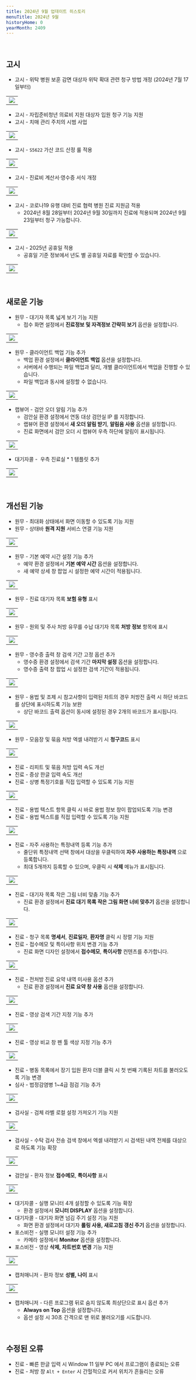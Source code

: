 ```yaml
---
title: 2024년 9월 업데이트 히스토리
menuTitle: 2024년 9월
historyHome: 0
yearMonth: 2409
---
```


<br>

## 고시

- 고시 - 위탁 병원 보훈 감면 대상자 위탁 확대 관련 청구 방법 개정 (2024년 7월 17일부터)
<table class="imgBox">
    <td class="imgBox">
        <a href="/images{{page.url}}/1.png" target="_blank">
            <img class="minCenter" src="/images{{page.url}}/1.png">
        </a>
    </td>
</table>

- 고시 - 자립준비청년 의료비 지원 대상자 입원 청구 기능 지원
- 고시 - 치매 관리 주치의 시범 사업
<table class="imgBox">
    <td class="imgBox">
        <a href="/images{{page.url}}/2.png" target="_blank">
            <img class="minCenter" src="/images{{page.url}}/2.png">
        </a>
    </td>
</table>

- 고시 - `S5622` 가산 코드 산정 룰 적용
<table class="imgBox">
    <td class="imgBox">
        <a href="/images{{page.url}}/3.png" target="_blank">
            <img class="minCenter" src="/images{{page.url}}/3.png">
        </a>
    </td>
</table>

- 고시 - 진료비 계산서·영수증 서식 개정
<table class="imgBox">
    <td class="imgBox">
        <a href="/images{{page.url}}/4.png" target="_blank">
            <img class="minCenter" src="/images{{page.url}}/4.png">
        </a>
    </td>
</table>

- 고시 - 코로나19 유행 대비 진료 협력 병원 진료 지원금 적용
    - 2024년 8월 28일부터 2024년 9월 30일까지 진료에 적용되며 2024년 9월 23일부터 청구 가능합니다.
<table class="imgBox">
    <td class="imgBox">
        <a href="/images{{page.url}}/5.png" target="_blank">
            <img class="minCenter" src="/images{{page.url}}/5.png">
        </a>
    </td>
</table>

- 고시 - 2025년 공휴일 적용
    - 공휴일 기준 정보에서 년도 별 공휴일 자료를 확인할 수 있습니다.
<table class="imgBox">
    <td class="imgBox">
        <a href="/images{{page.url}}/6.png" target="_blank">
            <img class="minCenter" src="/images{{page.url}}/6.png">
        </a>
    </td>
</table>

<br>

## 새로운 기능

- 원무 - 대기자 목록 넓게 보기 기능 지원
    - 접수 화면 설정에서 **진료정보 및 자격정보 간략히 보기** 옵션을 설정합니다.
<table class="imgBox">
    <td class="imgBox">
        <a href="/images{{page.url}}/6.png" target="_blank">
            <img class="minCenter" src="/images{{page.url}}/6.png">
        </a>
    </td>
</table>

- 원무 - 클라이언트 백업 기능 추가
    - 백업 환경 설정에서 **클라이언트 백업** 옵션을 설정합니다.
    - 서버에서 수행되는 파일 백업과 달리, 개별 클라이언트에서 백업을 진행할 수 있습니다.
    - 파일 백업과 동시에 설정할 수 없습니다.
<table class="imgBox">
    <td class="imgBox">
        <a href="/images{{page.url}}/7.png" target="_blank">
            <img class="minCenter" src="/images{{page.url}}/7.png">
        </a>
    </td>
</table>

- 랩뷰어 - 검안 오더 알림 기능 추가
    - 검안실 환경 설정에서 연동 대상 검안실 IP 를 지정합니다.
    - 랩뷰어 환경 설정에서 **새 오더 알림 받기**, **알림음 사용** 옵션을 설정합니다.
    - 진료 화면에서 검안 오더 시 랩뷰어 우측 하단에 알림이 표시됩니다.
<table class="imgBox">
    <td class="imgBox">
        <a href="/images{{page.url}}/9.png" target="_blank">
            <img class="minCenter" src="/images{{page.url}}/9.png">
        </a>
    </td>
</table>

- 대기자콜 -  우측 진료실 \* 1 템플릿 추가
<table class="imgBox">
    <td class="imgBox">
        <a href="/images{{page.url}}/10.png" target="_blank">
            <img class="minCenter" src="/images{{page.url}}/10.png">
        </a>
    </td>
</table>

<br>

## 개선된 기능

- 원무 - 최대화 상태에서 화면 이동할 수 있도록 기능 지원
- 원무 - 상태바 **원격 지원** 서비스 연결 기능 지원
<table class="imgBox">
    <td class="imgBox">
        <a href="/images{{page.url}}/11.png" target="_blank">
            <img class="minCenterSmallMid" src="/images{{page.url}}/11.png">
        </a>
    </td>
</table>

- 원무 - 기본 예약 시간 설정 기능 추가
    - 예약 환경 설정에서 **기본 예약 시간** 옵션을 설정합니다.
    - 새 예약 상세 창 팝업 시 설정한 예약 시간이 적용됩니다.
<table class="imgBox">
    <td class="imgBox">
        <a href="/images{{page.url}}/12.png" target="_blank">
            <img class="minCenterSmallMid" src="/images{{page.url}}/12.png">
        </a>
    </td>
</table>

- 원무 - 진료 대기자 목록 **보험 유형** 표시
<table class="imgBox">
    <td class="imgBox">
        <a href="/images{{page.url}}/13.png" target="_blank">
            <img class="minCenter" src="/images{{page.url}}/13.png">
        </a>
    </td>
</table>

- 원무 - 원외 및 주사 처방 유무를 수납 대기자 목록 **처방 정보** 항목에 표시
<table class="imgBox">
    <td class="imgBox">
        <a href="/images{{page.url}}/14.png" target="_blank">
            <img class="minCenter" src="/images{{page.url}}/14.png">
        </a>
    </td>
</table>

- 원무 - 영수증 출력 창 검색 기간 고정 옵션 추가
    - 영수증 환경 설정에서 검색 기간 **마지막 설정** 옵션을 설정합니다.
    - 영수증 출력 창 팝업 시 설정한 검색 기간이 적용됩니다.
<table class="imgBox">
    <td class="imgBox">
        <a href="/images{{page.url}}/15.png" target="_blank">
            <img class="minCenter" src="/images{{page.url}}/15.png">
        </a>
    </td>
</table>

- 원무 - 용법 및 조제 시 참고사항이 입력된 차트의 경우 처방전 출력 시 하단 바코드를 상단에 표시하도록 기능 보완
    - 상단 바코드 출력 옵션이 동시에 설정된 경우 2개의 바코드가 표시됩니다.
<table class="imgBox">
    <td class="imgBox">
        <a href="/images{{page.url}}/16.png" target="_blank">
            <img class="minCenter" src="/images{{page.url}}/16.png">
        </a>
    </td>
</table> 

- 원무 - 모음장 및 묶음 처방 엑셀 내려받기 시 **청구코드** 표시
<table class="imgBox">
    <td class="imgBox">
        <a href="/images{{page.url}}/17.png" target="_blank">
            <img class="minCenter" src="/images{{page.url}}/17.png">
        </a>
    </td>
</table>

- 진료 - 리피트 및 묶음 처방 입력 속도 개선
- 진료 - 증상 한글 입력 속도 개선
- 진료 - 상병 특정기호를 직접 입력할 수 있도록 기능 지원
<table class="imgBox">
    <td class="imgBox">
        <a href="/images{{page.url}}/18.png" target="_blank">
            <img class="minCenter" src="/images{{page.url}}/18.png">
        </a>
    </td>
</table>

- 진료 - 용법 텍스트 항목 클릭 시 바로 용법 정보 창이 팝업되도록 기능 변경
- 진료 - 용법 텍스트를 직접 입력할 수 있도록 기능 지원
<table class="imgBox">
    <td class="imgBox">
        <a href="/images{{page.url}}/19.png" target="_blank">
            <img class="minCenter" src="/images{{page.url}}/19.png">
        </a>
    </td>
</table>

- 진료 - 자주 사용하는 특정내역 등록 기능 추가
    - 줄단위 특정내역 선택 창에서 대상을 우클릭하여 **자주 사용하는 특정내역** 으로 등록합니다.
    - 최대 5개까지 등록할 수 있으며, 우클릭 시 **삭제** 메뉴가 표시됩니다.
<table class="imgBox">
    <td class="imgBox">
        <a href="/images{{page.url}}/20.png" target="_blank">
            <img class="minCenterSmallMid" src="/images{{page.url}}/20.png">
        </a>
    </td>
</table>

- 진료 - 대기자 목록 작은 그림 너비 맞춤 기능 추가
    - 진료 환경 설정에서 **진료 대기 목록 작은 그림 화면 너비 맞추기** 옵션을 설정합니다.
<table class="imgBox">
    <td class="imgBox">
        <a href="/images{{page.url}}/21.png" target="_blank">
            <img class="minCenterSmall" src="/images{{page.url}}/21.png">
        </a>
    </td>
</table>

- 진료 - 청구 목록 **명세서**, **진료일자**, **환자명** 클릭 시 정렬 기능 지원
- 진료 - 접수메모 및 특이사항 위치 변경 기능 추가
    - 진료 화면 디자인 설정에서 **접수메모**, **특이사항** 컨텐츠를 추가합니다.
<table class="imgBox">
    <td class="imgBox">
        <a href="/images{{page.url}}/22.png" target="_blank">
            <img class="minCenter" src="/images{{page.url}}/22.png">
        </a>
    </td>
</table>

- 진료 - 전처방 진료 요약 내역 미사용 옵션 추가
    - 진료 환경 설정에서 **진료 요약 창 사용** 옵션을 설정합니다.
<table class="imgBox">
    <td class="imgBox">
        <a href="/images{{page.url}}/23.png" target="_blank">
            <img class="minCenterSmall" src="/images{{page.url}}/23.png">
        </a>
    </td>
</table>
  
- 진료 - 영상 검색 기간 지정 기능 추가
<table class="imgBox">
    <td class="imgBox">
        <a href="/images{{page.url}}/24.png" target="_blank">
            <img class="minCenter" src="/images{{page.url}}/24.png">
        </a>
    </td>
</table>

- 진료 - 영상 비교 창 펜 툴 색상 지정 기능 추가
<table class="imgBox">
    <td class="imgBox">
        <a href="/images{{page.url}}/25.png" target="_blank">
            <img class="minCenter" src="/images{{page.url}}/25.png">
        </a>
    </td>
</table>

- 진료 - 병동 목록에서 장기 입원 환자 더블 클릭 시 첫 번째 기록된 차트를 불러오도록 기능 변경
- 심사 - 법정감염병 1~4급 점검 기능 추가
<table class="imgBox">
    <td class="imgBox">
        <a href="/images{{page.url}}/26.png" target="_blank">
            <img class="minCenterSmallMid" src="/images{{page.url}}/26.png">
        </a>
    </td>
</table>

- 검사실 - 검체 라벨 로컬 설정 가져오기 기능 지원
<table class="imgBox">
    <td class="imgBox">
        <a href="/images{{page.url}}/27.png" target="_blank">
            <img class="minCenterSmallMid" src="/images{{page.url}}/27.png">
        </a>
    </td>
</table>

- 검사실 - 수탁 검사 전송 검색 창에서 엑셀 내려받기 시 검색된 내역 전체를 대상으로 하도록 기능 확장
<table class="imgBox">
    <td class="imgBox">
        <a href="/images{{page.url}}/28.png" target="_blank">
            <img class="minCenter" src="/images{{page.url}}/28.png">
        </a>
    </td>
</table>

- 검안실 - 환자 정보 **접수메모**, **특이사항** 표시
<table class="imgBox">
    <td class="imgBox">
        <a href="/images{{page.url}}/29.png" target="_blank">
            <img class="minCenter" src="/images{{page.url}}/29.png">
        </a>
    </td>
</table>

- 대기자콜 - 실행 모니터 4개 설정할 수 있도록 기능 확장
    - 환경 설정에서 **모니터 DISPLAY** 옵션을 설정합니다.
- 대기자콜 - 대기자 화면 넘김 주기 설정 기능 지원
    - 화면 환경 설정에서 대기자 **롤링 사용, 새로고침 갱신 주기** 옵션을 설정합니다.
- 포스비전 - 실행 모니터 설정 기능 추가
    - 카메라 설정에서 **Monitor** 옵션을 설정합니다.
- 포스비전 - 영상 **삭제, 차트번호 변경** 기능 지원
<table class="imgBox">
    <td class="imgBox">
        <a href="/images{{page.url}}/30.png" target="_blank">
            <img class="minCenter" src="/images{{page.url}}/30.png">
        </a>
    </td>
</table>

- 캡처매니저 - 환자 정보 **성별, 나이** 표시
<table class="imgBox">
    <td class="imgBox">
        <a href="/images{{page.url}}/31.png" target="_blank">
            <img class="minCenter" src="/images{{page.url}}/31.png">
        </a>
    </td>
</table>

- 캡처매니저 - 다른 프로그램 뒤로 숨지 않도록 최상단으로 표시 옵션 추가
    - **Always on Top** 옵션을 설정합니다.
    - 옵션 설정 시 30초 간격으로 맨 위로 불러오기를 시도합니다.

<br>

## 수정된 오류

- 진료 - 빠른 한글 입력 시 Window 11 일부 PC 에서 프로그램이 종료되는 오류
- 진료 - 처방 창 `Alt + Enter` 시 간헐적으로 커서 위치가 흔들리는 오류